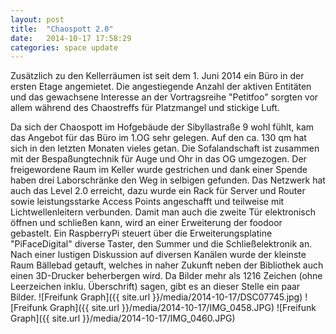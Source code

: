 ```yaml
---
layout: post
title:  "Chaospott 2.0"
date:   2014-10-17 17:58:29
categories: space update
---
```

Zusätzlich zu den Kellerräumen ist seit dem 1. Juni 2014 ein Büro in der 
ersten Etage angemietet. Die angestiegende Anzahl der aktiven Entitäten und das 
gewachsene Interesse an der Vortragsreihe "Petitfoo" sorgten vor allem während des Chaostreffs für Platzmangel und stickige Luft. 

Da sich der Chaospott im Hofgebäude der Sibyllastraße 9 wohl fühlt, kam das 
Angebot für das Büro im 1.OG sehr gelegen. Auf den ca. 130 qm hat sich in den 
letzten Monaten vieles getan. Die Sofalandschaft ist zusammen mit der 
Bespaßungtechnik für Auge und Ohr in das OG umgezogen. Der freigewordene Raum 
im Keller wurde gestrichen und dank einer Spende haben drei Laborschränke den 
Weg in selbigen gefunden. Das Netzwerk hat auch das Level 2.0 erreicht, dazu 
wurde ein Rack für Server und Router sowie leistungsstarke Access Points angeschafft und teilweise mit Lichtwellenleitern verbunden. Damit man auch die zweite Tür elektronisch öffnen und schließen kann, wird an einer Erweiterung der foodoor gebastelt. Ein RaspberryPi steuert über die Erweiterungsplatine "PiFaceDigital" diverse Taster, den Summer und die Schließelektronik an. Nach einer lustigen Diskussion auf diversen Kanälen wurde der kleinste Raum Bällebad getauft, welches in naher Zukunft neben der Bibliothek auch einen 3D-Drucker beherbergen wird. Da Bilder mehr als 1216 Zeichen (ohne Leerzeichen inklu. Überschrift) sagen, gibt es an dieser Stelle ein paar Bilder.
![Freifunk Graph]({{ site.url }}/media/2014-10-17/DSC07745.jpg)
![Freifunk Graph]({{ site.url }}/media/2014-10-17/IMG_0458.JPG)
![Freifunk Graph]({{ site.url }}/media/2014-10-17/IMG_0460.JPG)
